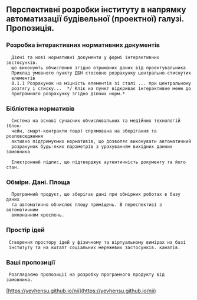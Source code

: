 

## Перспективні розробки інституту в напрямку автоматизації будівельної (проектної) галузі. Пропозиція.    


### Розробка інтерактивних нормативних документів  

      Діючі та нові нормативні документи у формі інтерактивних звстосунків.   
	  що виконують обчислення згідно отриманих даних від проектувальника  
	  Приклад умовного пункту ДБН стосовно розрахунку центрально-стиснутих  
	  елементів  
	  8.1.1 Розрахунок на міцність елементів зі сталі ... при центральному   
	  розтягу і стиску...  */ Клік на пункт відкриває інтерактивне меню до   
	  програмного розрахунку згідно діючих норм.*  


### Бібліотека нормативів  

      Система на основі сучасних обчислювальних та медійних технологій (блок-  
      чейн, смарт-контракти тощо) спрямована на зберігання та розповсюдження  
      активно підтримуємих нормативів, що дозволяє виконувати автоматичний  
      розрахунок будь-яких параметрів з урахуванням вихідних данних замовника  

      Електронний підпис, що підтверджує аутентичність документу та його стан.  


### Обміри. Дані. Площа  

      Програмний продукт, що зберігає дані при обмірних роботах в базу даних  
      та автоматично обчислює площу приміщень. В переспективі з автоматичним  
      виконанням креслень.  


### Простір ідей

     Створення простору ідей у фізичному та віртуальному вимірах на базі  
     інституту та на кшталт соціальних мережевих застосунків. каналів.


### Ваші пропозиції

     Розглядаємо пропозиції на розробку програмного продукту від замовника.  


[https://yevhensu.github.io/nii](https://yevhensu.github.io/nii)  


